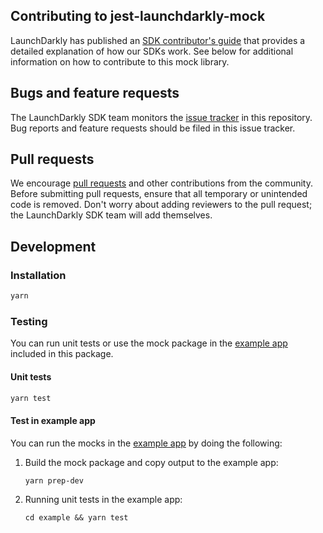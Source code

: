 ## Contributing to jest-launchdarkly-mock
 
LaunchDarkly has published an [SDK contributor's guide](https://docs.launchdarkly.com/docs/sdk-contributors-guide) that 
provides a detailed explanation of how our SDKs work. See below for additional information on how to contribute to 
this mock library.
 
## Bugs and feature requests
  
The LaunchDarkly SDK team monitors the [issue tracker](https://github.com/launchdarkly-labs/jest-launchdarkly-mock/issues) 
in this repository. Bug reports and feature requests should be filed in this issue tracker.
 
## Pull requests
 
We encourage [pull requests](https://github.com/launchdarkly-labs/jest-launchdarkly-mock/pulls) and other contributions 
from the community. Before submitting pull requests, ensure that all temporary or unintended code is removed. 
Don't worry about adding reviewers to the pull request; the LaunchDarkly SDK team will add themselves.
 
Development
------------------
 
### Installation
 
```bash
yarn
```
  
### Testing
You can run unit tests or use the mock package in the [example app](https://github.com/launchdarkly-labs/jest-launchdarkly-mock/tree/master/example)
included in this package.

#### Unit tests

```bash
yarn test
``` 

#### Test in example app
You can run the mocks in the [example app](https://github.com/launchdarkly-labs/jest-launchdarkly-mock/tree/master/example)
by doing the following:

1. Build the mock package and copy output to the example app:
 
    ```bash
    yarn prep-dev
    ``` 

2. Running unit tests in the example app:
    ```
    cd example && yarn test
    ```
